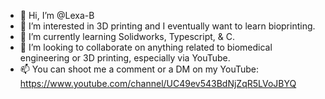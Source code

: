 - 👋 Hi, I’m @Lexa-B
- 👀 I’m interested in 3D printing and I eventually want to learn bioprinting.
- 🌱 I’m currently learning Solidworks, Typescript, & C.
- 💞️ I’m looking to collaborate on anything related to biomedical engineering or 3D printing, especially via YouTube.
- 📫 You can shoot me a comment or a DM on my YouTube: https://www.youtube.com/channel/UC49ev543BdNjZqR5LVoJBYQ

<!---
Lexa-B/Lexa-B is a ✨ special ✨ repository because its `README.md` (this file) appears on your GitHub profile.
You can click the Preview link to take a look at your changes.
--->
